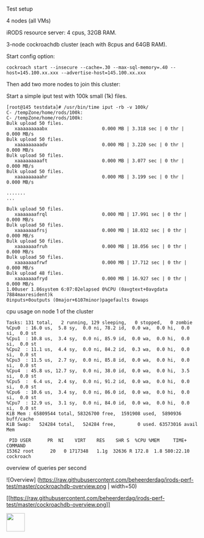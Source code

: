 
Test setup 

4 nodes (all VMs) 

iRODS resource server: 4 cpus, 32GB RAM. 

3-node cockroachdb cluster (each with 8cpus and 64GB RAM). 

Start config option: 

```
cockroach start --insecure --cache=.30 --max-sql-memory=.40 --host=145.100.xx.xxx --advertise-host=145.100.xx.xxx
```

Then add two more nodes to join this cluster: 


Start a simple iput test with 100k small (1k) files. 
```
[root@145 testdata]# /usr/bin/time iput -rb -v 100k/
C- /tempZone/home/rods/100k:
C- /tempZone/home/rods/100k:
Bulk upload 50 files.
   xaaaaaaaaabx                    0.000 MB | 3.318 sec | 0 thr |  0.000 MB/s
Bulk upload 50 files.
   xaaaaaaaaadv                    0.000 MB | 3.220 sec | 0 thr |  0.000 MB/s
Bulk upload 50 files.
   xaaaaaaaaaft                    0.000 MB | 3.077 sec | 0 thr |  0.000 MB/s
Bulk upload 50 files.
   xaaaaaaaaahr                    0.000 MB | 3.199 sec | 0 thr |  0.000 MB/s

.......
...

Bulk upload 50 files.
   xaaaaaaafrql                    0.000 MB | 17.991 sec | 0 thr |  0.000 MB/s
Bulk upload 50 files.
   xaaaaaaafrsj                    0.000 MB | 18.032 sec | 0 thr |  0.000 MB/s
Bulk upload 50 files.
   xaaaaaaafruh                    0.000 MB | 18.056 sec | 0 thr |  0.000 MB/s
Bulk upload 50 files.
   xaaaaaaafrwf                    0.000 MB | 17.712 sec | 0 thr |  0.000 MB/s
Bulk upload 48 files.
   xaaaaaaafryd                    0.000 MB | 16.927 sec | 0 thr |  0.000 MB/s
1.00user 1.86system 6:07:02elapsed 0%CPU (0avgtext+0avgdata 7884maxresident)k
0inputs+0outputs (0major+6107minor)pagefaults 0swaps

````
 cpu usage on node 1 of the cluster 
 
 ```
 Tasks: 131 total,   2 running, 129 sleeping,   0 stopped,   0 zombie
%Cpu0  : 16.0 us,  5.8 sy,  0.0 ni, 78.2 id,  0.0 wa,  0.0 hi,  0.0 si,  0.0 st
%Cpu1  : 10.8 us,  3.4 sy,  0.0 ni, 85.9 id,  0.0 wa,  0.0 hi,  0.0 si,  0.0 st
%Cpu2  : 11.1 us,  4.4 sy,  0.0 ni, 84.2 id,  0.3 wa,  0.0 hi,  0.0 si,  0.0 st
%Cpu3  : 11.5 us,  2.7 sy,  0.0 ni, 85.8 id,  0.0 wa,  0.0 hi,  0.0 si,  0.0 st
%Cpu4  : 45.8 us, 12.7 sy,  0.0 ni, 38.0 id,  0.0 wa,  0.0 hi,  3.5 si,  0.0 st
%Cpu5  :  6.4 us,  2.4 sy,  0.0 ni, 91.2 id,  0.0 wa,  0.0 hi,  0.0 si,  0.0 st
%Cpu6  : 10.6 us,  3.4 sy,  0.0 ni, 86.0 id,  0.0 wa,  0.0 hi,  0.0 si,  0.0 st
%Cpu7  : 12.9 us,  3.1 sy,  0.0 ni, 84.0 id,  0.0 wa,  0.0 hi,  0.0 si,  0.0 st
KiB Mem : 65809544 total, 58326700 free,  1591908 used,  5890936 buff/cache
KiB Swap:   524284 total,   524284 free,        0 used. 63573016 avail Mem 

  PID USER      PR  NI    VIRT    RES    SHR S  %CPU %MEM     TIME+ COMMAND                                                                 
15362 root      20   0 1717348   1.1g  32636 R 172.8  1.8 580:22.10 cockroach
```


overview of queries per second 

 
![Overview] (https://raw.githubusercontent.com/beheerderdag/irods-perf-test/master/cockroachdb-overview.png | width=50)

[[https://raw.githubusercontent.com/beheerderdag/irods-perf-test/master/cockroachdb-overview.png]]

<a href="url"><img src="https://raw.githubusercontent.com/beheerderdag/irods-perf-test/master/cockroachdb-overview.png" align="left" height="48" width="48" ></a>
